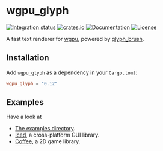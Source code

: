 # wgpu_glyph

[![Integration status](https://github.com/hecrj/wgpu_glyph/workflows/Integration/badge.svg)](https://github.com/hecrj/wgpu_glyph/actions)
[![crates.io](https://img.shields.io/crates/v/wgpu_glyph.svg)](https://crates.io/crates/wgpu_glyph)
[![Documentation](https://docs.rs/wgpu_glyph/badge.svg)](https://docs.rs/wgpu_glyph)
[![License](https://img.shields.io/crates/l/wgpu_glyph.svg)](https://github.com/hecrj/wgpu_glyph/blob/master/LICENSE)

A fast text renderer for [wgpu](https://github.com/gfx-rs/wgpu), powered by
[glyph_brush](https://github.com/alexheretic/glyph-brush/tree/master/glyph-brush).

## Installation
Add `wgpu_glyph` as a dependency in your `Cargo.toml`:

```toml
wgpu_glyph = "0.12"
```

## Examples

Have a look at
  * [The examples directory](examples).
  * [Iced](https://github.com/hecrj/iced), a cross-platform GUI library.
  * [Coffee](https://github.com/hecrj/coffee), a 2D game library.
